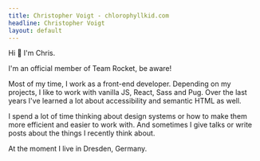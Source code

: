```yaml
---
title: Christopher Voigt - chlorophyllkid.com
headline: Christopher Voigt
layout: default
---
```



Hi 👋 I'm Chris.

I'm an official member of Team Rocket, be aware!

Most of my time, I work as a front-end developer. Depending on my projects, I like to work with vanilla JS, React, Sass and Pug. Over the last years I've learned a lot about accessibility and semantic HTML as well.

I spend a lot of time thinking about design systems or how to make them more efficient and easier to work with. And sometimes I give talks or write posts about the things I recently think about.

At the moment I live in Dresden, Germany.
